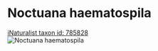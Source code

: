 
Noctuana haematospila
=====================
  
[iNaturalist taxon id: 785828](https://www.inaturalist.org/taxa/785828)  
![Noctuana haematospila](https://inaturalist-open-data.s3.amazonaws.com/photos/249976981/medium.jpeg)